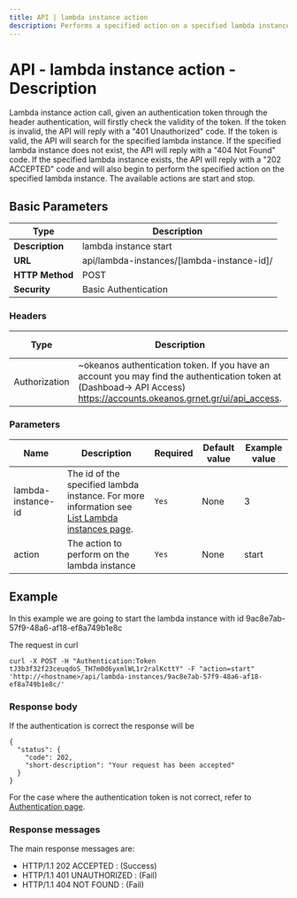 ```yaml
---
title: API | lambda instance action
description: Performs a specified action on a specified lambda instance
---
```


# API - lambda instance action - Description

Lambda instance action call, given an authentication token through the header authentication,
will firstly check the validity of the token. If the token is invalid, the API will reply with
a "401 Unauthorized" code. If the token is valid, the API will search for the specified lambda
instance. If the specified lambda instance does not exist, the API will reply with a
"404 Not Found" code. If the specified lambda instance exists, the API will reply with a
"202 ACCEPTED" code and will also begin to perform the specified action on the specified
lambda instance. The available actions are start and stop.

## Basic Parameters
Type | Description
-------|-----------------
**Description** | lambda instance start
**URL**         | api/lambda-instances/[lambda-instance-id]/
**HTTP Method** | POST
**Security**    | Basic Authentication


### Headers

Type | Description | Required | Default value | Example value
------|-------------|----------|---------------|---------------
Authorization | ~okeanos authentication token. If you have an account you may find the authentication token at (Dashboad-> API Access) https://accounts.okeanos.grnet.gr/ui/api_access. | `Yes` | None | Token tJ3b3f32f23ceuqdoS_..


### Parameters

Name | Description | Required | Default value | Example value
------|-------------|----------|---------------|---------------
lambda-instance-id  | The id of the specified lambda instance. For more information see [List Lambda instances page](LambdaInstancesList.md). |`Yes` |None| 3
action | The action to perform on the lambda instance | `Yes` | None | start


## Example

In this example we are going to start the lambda instance with id 9ac8e7ab-57f9-48a6-af18-ef8a749b1e8c

The request in curl

```
curl -X POST -H "Authentication:Token tJ3b3f32f23ceuqdoS_TH7m0d6yxmlWL1r2ralKcttY" -F "action=start" 'http://<hostname>/api/lambda-instances/9ac8e7ab-57f9-48a6-af18-ef8a749b1e8c/'
```


### Response body

If the authentication is correct the response will be

```
{
  "status": {
    "code": 202,
    "short-description": "Your request has been accepted"
  }
}
```

For the case where the authentication token is not correct, refer to [Authentication page](Authentication.md).

### Response messages

The main response messages are:

- HTTP/1.1 202 ACCEPTED : (Success)
- HTTP/1.1 401 UNAUTHORIZED : (Fail)
- HTTP/1.1 404 NOT FOUND : (Fail)
